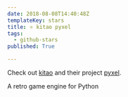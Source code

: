 ```yaml
---
date: 2018-08-08T14:40:48Z
templateKey: stars
title: ⭐ kitao pyxel
tags:
  - github-stars
published: True

---
```


Check out [kitao](https://github.com/kitao) and their project [pyxel](https://github.com/kitao/pyxel).

A retro game engine for Python

